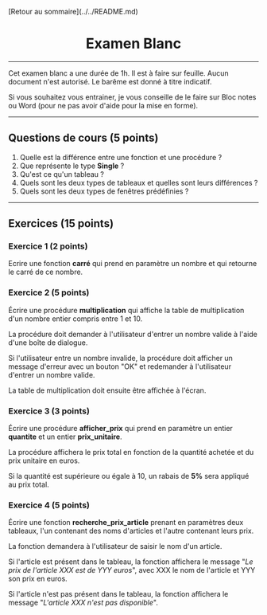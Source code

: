 <p style="text-align:left;">
    [Retour au sommaire](../../README.md)
</p>

<div style="text-align:center;">

# Examen Blanc

</div>

---

Cet examen blanc a une durée de 1h. Il est à faire sur feuille. Aucun document n'est autorisé. Le barême est donné à titre indicatif.

Si vous souhaitez vous entrainer, je vous conseille de le faire sur Bloc notes ou Word (pour ne pas avoir d'aide pour la mise en forme).

---


## Questions de cours (5 points)

<div class="exercice">

1. Quelle est la différence entre une fonction et une procédure ?
2. Que représente le type **Single** ?
3. Qu'est ce qu'un tableau ?
4. Quels sont les deux types de tableaux et quelles sont leurs différences ?
5. Quels sont les deux types de fenêtres prédéfinies ?

</div>

---

## Exercices (15 points)

### Exercice 1 (2 points)

<div class="exercice">

Ecrire une fonction **carré** qui prend en paramètre un nombre et qui retourne le carré de ce nombre.

</div>

<div class="line"></div>

### Exercice 2 (5 points)

<div class="exercice">

Écrire une procédure **multiplication** qui affiche la table de multiplication d'un nombre entier compris entre 1 et 10.

La procédure doit demander à l'utilisateur d'entrer un nombre valide à l'aide d'une boîte de dialogue.

Si l'utilisateur entre un nombre invalide, la procédure doit afficher un message d'erreur avec un bouton "OK" et redemander à l'utilisateur d'entrer un nombre valide.

La table de multiplication doit ensuite être affichée à l'écran.

</div>

<div class="line"></div>

### Exercice 3 (3 points)

<div class="exercice">

Écrire une procédure **afficher_prix** qui prend en paramètre un entier **quantite** et un entier **prix_unitaire**.

La procédure affichera le prix total en fonction de la quantité achetée et du prix unitaire en euros.

Si la quantité est supérieure ou égale à 10, un rabais de **5%** sera appliqué au prix total.

</div>

<div class="line"></div>

### Exercice 4 (5 points)

<div class="exercice">

Écrire une fonction **recherche_prix_article** prenant en paramètres deux tableaux, l'un contenant des noms d'articles et l'autre contenant leurs prix.

La fonction demandera à l'utilisateur de saisir le nom d'un article.

Si l'article est présent dans le tableau, la fonction affichera le message "*Le prix de l'article XXX est de YYY euros*", avec XXX le nom de l'article et YYY son prix en euros.

Si l'article n'est pas présent dans le tableau, la fonction affichera le message "*L'article XXX n'est pas disponible*".

</div>